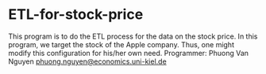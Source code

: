 # ETL-for-stock-price

This program is to do the ETL process for the data on the stock price. 
In this program, we target the stock of the Apple company.
Thus, one might modify this configuration for his/her own need.
Programmer: Phuong Van Nguyen
phuong.nguyen@economics.uni-kiel.de

